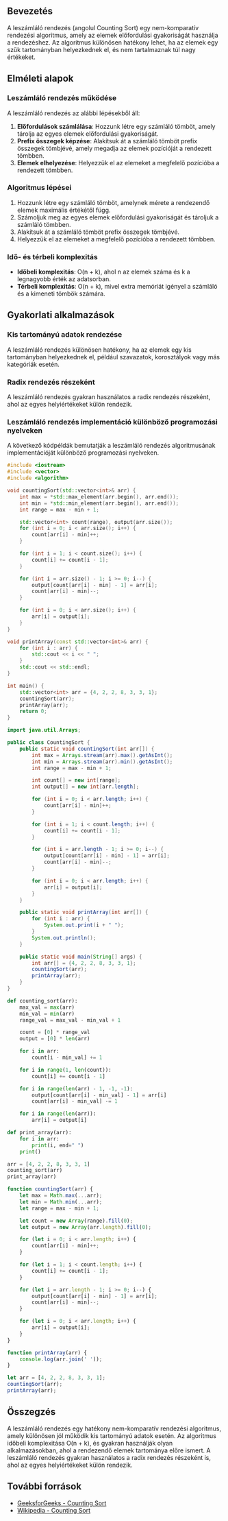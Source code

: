 ## Bevezetés

A leszámláló rendezés (angolul Counting Sort) egy nem-komparatív rendezési algoritmus, amely az elemek előfordulási gyakoriságát használja a rendezéshez. Az algoritmus különösen hatékony lehet, ha az elemek egy szűk tartományban helyezkednek el, és nem tartalmaznak túl nagy értékeket.

## Elméleti alapok

### Leszámláló rendezés működése

A leszámláló rendezés az alábbi lépésekből áll:
1. **Előfordulások számlálása**: Hozzunk létre egy számláló tömböt, amely tárolja az egyes elemek előfordulási gyakoriságát.
2. **Prefix összegek képzése**: Alakítsuk át a számláló tömböt prefix összegek tömbjévé, amely megadja az elemek pozícióját a rendezett tömbben.
3. **Elemek elhelyezése**: Helyezzük el az elemeket a megfelelő pozícióba a rendezett tömbben.

### Algoritmus lépései

1. Hozzunk létre egy számláló tömböt, amelynek mérete a rendezendő elemek maximális értékétől függ.
2. Számoljuk meg az egyes elemek előfordulási gyakoriságát és tároljuk a számláló tömbben.
3. Alakítsuk át a számláló tömböt prefix összegek tömbjévé.
4. Helyezzük el az elemeket a megfelelő pozícióba a rendezett tömbben.

### Idő- és térbeli komplexitás

- **Időbeli komplexitás**: O(n + k), ahol n az elemek száma és k a legnagyobb érték az adatsorban.
- **Térbeli komplexitás**: O(n + k), mivel extra memóriát igényel a számláló és a kimeneti tömbök számára.

## Gyakorlati alkalmazások

### Kis tartományú adatok rendezése

A leszámláló rendezés különösen hatékony, ha az elemek egy kis tartományban helyezkednek el, például szavazatok, korosztályok vagy más kategóriák esetén.

### Radix rendezés részeként

A leszámláló rendezés gyakran használatos a radix rendezés részeként, ahol az egyes helyiértékeket külön rendezik.

### Leszámláló rendezés implementáció különböző programozási nyelveken

A következő kódpéldák bemutatják a leszámláló rendezés algoritmusának implementációját különböző programozási nyelveken.

```cpp
#include <iostream>
#include <vector>
#include <algorithm>

void countingSort(std::vector<int>& arr) {
    int max = *std::max_element(arr.begin(), arr.end());
    int min = *std::min_element(arr.begin(), arr.end());
    int range = max - min + 1;

    std::vector<int> count(range), output(arr.size());
    for (int i = 0; i < arr.size(); i++) {
        count[arr[i] - min]++;
    }

    for (int i = 1; i < count.size(); i++) {
        count[i] += count[i - 1];
    }

    for (int i = arr.size() - 1; i >= 0; i--) {
        output[count[arr[i] - min] - 1] = arr[i];
        count[arr[i] - min]--;
    }

    for (int i = 0; i < arr.size(); i++) {
        arr[i] = output[i];
    }
}

void printArray(const std::vector<int>& arr) {
    for (int i : arr) {
        std::cout << i << " ";
    }
    std::cout << std::endl;
}

int main() {
    std::vector<int> arr = {4, 2, 2, 8, 3, 3, 1};
    countingSort(arr);
    printArray(arr);
    return 0;
}
```
```java
import java.util.Arrays;

public class CountingSort {
    public static void countingSort(int arr[]) {
        int max = Arrays.stream(arr).max().getAsInt();
        int min = Arrays.stream(arr).min().getAsInt();
        int range = max - min + 1;

        int count[] = new int[range];
        int output[] = new int[arr.length];

        for (int i = 0; i < arr.length; i++) {
            count[arr[i] - min]++;
        }

        for (int i = 1; i < count.length; i++) {
            count[i] += count[i - 1];
        }

        for (int i = arr.length - 1; i >= 0; i--) {
            output[count[arr[i] - min] - 1] = arr[i];
            count[arr[i] - min]--;
        }

        for (int i = 0; i < arr.length; i++) {
            arr[i] = output[i];
        }
    }

    public static void printArray(int arr[]) {
        for (int i : arr) {
            System.out.print(i + " ");
        }
        System.out.println();
    }

    public static void main(String[] args) {
        int arr[] = {4, 2, 2, 8, 3, 3, 1};
        countingSort(arr);
        printArray(arr);
    }
}
```
```python
def counting_sort(arr):
    max_val = max(arr)
    min_val = min(arr)
    range_val = max_val - min_val + 1

    count = [0] * range_val
    output = [0] * len(arr)

    for i in arr:
        count[i - min_val] += 1

    for i in range(1, len(count)):
        count[i] += count[i - 1]

    for i in range(len(arr) - 1, -1, -1):
        output[count[arr[i] - min_val] - 1] = arr[i]
        count[arr[i] - min_val] -= 1

    for i in range(len(arr)):
        arr[i] = output[i]

def print_array(arr):
    for i in arr:
        print(i, end=" ")
    print()

arr = [4, 2, 2, 8, 3, 3, 1]
counting_sort(arr)
print_array(arr)
```
```javascript
function countingSort(arr) {
    let max = Math.max(...arr);
    let min = Math.min(...arr);
    let range = max - min + 1;

    let count = new Array(range).fill(0);
    let output = new Array(arr.length).fill(0);

    for (let i = 0; i < arr.length; i++) {
        count[arr[i] - min]++;
    }

    for (let i = 1; i < count.length; i++) {
        count[i] += count[i - 1];
    }

    for (let i = arr.length - 1; i >= 0; i--) {
        output[count[arr[i] - min] - 1] = arr[i];
        count[arr[i] - min]--;
    }

    for (let i = 0; i < arr.length; i++) {
        arr[i] = output[i];
    }
}

function printArray(arr) {
    console.log(arr.join(' '));
}

let arr = [4, 2, 2, 8, 3, 3, 1];
countingSort(arr);
printArray(arr);
```

## Összegzés

A leszámláló rendezés egy hatékony nem-komparatív rendezési algoritmus, amely különösen jól működik kis tartományú adatok esetén. Az algoritmus időbeli komplexitása O(n + k), és gyakran használják olyan alkalmazásokban, ahol a rendezendő elemek tartománya előre ismert. A leszámláló rendezés gyakran használatos a radix rendezés részeként is, ahol az egyes helyiértékeket külön rendezik.

## További források

- [GeeksforGeeks - Counting Sort](https://www.geeksforgeeks.org/counting-sort/)
- [Wikipedia - Counting Sort](https://en.wikipedia.org/wiki/Counting_sort)
